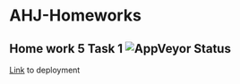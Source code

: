 # AHJ-Homeworks
## Home work 5 Task 1 ![AppVeyor Status](https://ci.appveyor.com/api/projects/status/6l6alfj3xjvcjklb?svg=true)

[Link](https://alxlebedev.github.io/showPopover/) to deployment
